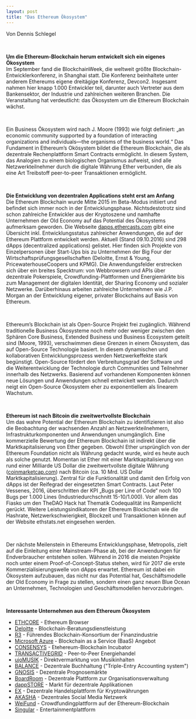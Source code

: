```yaml
---
layout: post
title: "Das Ethereum Ökosystem"
---
```


Von Dennis Schlegel

<br>

**Um die Ethereum-Blockchain herum entwickelt sich ein eigenes Ökosystem**
<br>
Im September fand die BlockchainWeek, die weltweit größte Blockchain-Entwicklerkonferenz, in Shanghai statt. Die Konferenz beinhaltete unter anderem Ethereums eigene dreitägige Konferenz, Devcon2. Insgesamt nahmen hier knapp 1.000 Entwickler teil, darunter auch Vertreter aus dem Bankensektor, der Industrie und zahlreichen weiteren Branchen. Die Veranstaltung hat verdeutlicht: das Ökosystem um die Ethereum Blockchain wächst.  

<br>

Ein Business Ökosystem wird nach J. Moore (1993) wie folgt definiert: „an economic community supported by a foundation of interacting organizations and individuals—the organisms of the business world.“ Das Fundament in Ethereum’s Okösystem bildet die Ethereum Blockchain, die als dezentrale Rechenplattform Smart Contracts ermöglicht. In diesem System, das Analogien zu einem biologischen Organismus aufweist, sind alle Netzwerkteilnehmer durch die digitale Währung Ether verbunden, die als eine Art Treibstoff peer-to-peer Transaktionen ermöglicht. 

<br>

**Die Entwicklung von dezentralen Applications steht erst am Anfang**
<br>
Die Ethereum Blockchain wurde Mitte 2015 im Beta-Modus initiiert und befindet sich immer noch in der Entwicklungsphase. Nichtsdestotrotz sind schon zahlreiche Entwickler aus der Kryptoszene und namhafte Unternehmen der Old Economy auf das Potential des Ökosystems aufmerksam geworden. Die Webseite [dapps.ethercasts.com](dapps.ethercasts.com) gibt eine Übersicht inkl. Entwicklungsstatus zahlreicher Anwendungen, die auf der Ethereum Plattform entwickelt werden. Aktuell (Stand 09.10.2016) sind 298 dApps (decentralized applications) gelistet. Hier finden sich Projekte von Einzelpersonen über Start-Ups bis zu Unternehmen der Big Four der Wirtschaftsprüfungsgesellschaften (Deloitte, Ernst & Young, PricewaterhouseCoopers und KPMG). Die Anwendungsfelder erstrecken sich über ein breites Specktrum: von Webbrowsern und APIs über dezentrale Pokerspiele, Crowdfunding-Plattformen und Energiemärkte bis zum Management der digitalen Identität, der Sharing Economy und sozialer Netzwerke. Darüberhinaus arbeiten zahlreiche Unternehmen wie J.P. Morgan an der Entwicklung eigener, privater Blockchains auf Basis von Ethereum.  

<br>

Ethereum’s Blockchain ist als Open-Source Projekt frei zugänglich. Während traditionelle Business Ökosysteme noch mehr oder weniger zwischen den Sphären Core Business, Extended Business und Business Ecosystem geteilt sind (Moore, 1993), verschwimmen diese Grenzen in einem Ökosystem, das auf Open-Source Technologie basiert. In diesem dynamischen und kollaborativen Entwicklungsprozess werden Netzwerkeffekte stark begünstigt. Open-Source fördert den Verbreitungsgrad der Software und die Weiterentwicklung der Technologie durch Communities und Teilnehmer innerhalb des Netzwerks. Basierend auf vorhandenen Komponenten können neue Lösungen und Anwendungen schnell entwickelt werden. Dadurch neigt ein Open-Source Ökosystem eher zu exponentiellem als linearem Wachstum.   

<br>

**Ethereum ist nach Bitcoin die zweitwertvollste Blockchain**
<br>
Um das wahre Potential der Ethereum Blockchain zu identifizieren ist also die Beobachtung der wachsenden Anzahl an Netzwerkteilnehmern, Infrastrukturkomponenten und Anwendungen unumgänglich. Eine kommerzielle Bewertung der Ethereum Blockchain ist indirekt über die Marktkapitalisierung von Ether gegeben. Obwohl Ether ursprünglich von der Ethereum Foundation nicht als Währung gedacht wurde, wird es heute auch als solche genutzt. Momentan ist Ether mit einer Marktkapitalisierung von rund einer Milliarde US Dollar die zweitwertvollste digitale Währung ([coinmarketcap.com](coinmarketcap.com)) nach Bitcoin (ca. 10 Mrd. US Dollar Marktkapitalisierung). Zentral für die Funktionalität und damit den Erfolg  von dApps ist der Reifegrad der eingesetzten Smart Contracts. Laut Peter Vessenes, 2016, überschritten der KPI „Bugs per Line of Code“ noch 100 Bugs per 1.000 Lines (Industriedurchschnitt 15-10/1.000). Vor allem das Fiasko um den TheDAO Hack hat Thematik Codequalität ins Rampenlicht gerückt. Weitere Leistungsindikatoren der Ethereum Blockchain wie die Hashrate, Netzwerkschwierigkeit, Blockzeit und Transaktionen können auf der Website ethstats.net eingesehen werden. 

<br>

Der nächste Meilenstein in Ethereums Entwicklungsphase, Metropolis, zielt auf die Einleitung einer Mainstream-Phase ab, bei der Anwendungen für Endverbraucher entstehen sollen. Während in 2016 die meisten Projekte noch unter einem Proof-of-Concept-Status stehen, wird für 2017 die erste Kommerzialisierungswelle von dApps erwartet. Ethereum ist dabei ein Ökosystem aufzubauen, das nicht nur das Potential hat, Geschäftsmodelle der Old Economy in Frage zu stellen, sondern einen ganz neuen Blue Ocean an Unternehmen, Technologien und Geschäftsmodellen hervorzubringen. 

<br>

**Interessante Unternehmen aus dem Ethereum Ökosystem**
<br>
* [ETHCORE](https://ethcore.io/) - Ethereum Browser
* [Deloitte](http://www2.deloitte.com/uk/en/pages/innovation/articles/blockchain.html) - Blockchain-Beratungsdienstleistung
* [R3](https://r3cev.com) - Führendes Blockchain-Konsortium der Finanzindustrie
* [Microsoft Azure](https://azure.microsoft.com/en-us/solutions/blockchain/) - Blockchain as a Service (BaaS) Angebot
* [CONSENSYS](https://consensys.net) - Etehereum-Blockchain Incubator
* [TRANSACTIVEGRID](http://transactivegrid.net/) - Peer-to-Peer Energiehandel
* [ujoMUSIK](http://ujomusic.com/) - Direktvermarktung von Musikinhalten
* [BALANCE](http://balanc3.net) - Dezentrale Buchhaltung ("Triple-Entry Accounting system")
* [GNOSIS](https://www.gnosis.pm/) - Dezentrale Prognosemärkte
* [BoardRoom](http://boardroom.to/) - Dezentrale Plattform zur Organisationsverwaltung
* [dappSTORE](http://dappstore.io) - Markt für dezentrale Applikationen
* [EX](https://etherex.org/) - Dezentrale Handelsplattform für Kryptowährungen
* [AKASHA](http://akasha.world/) - Dezentrales Social Media Netzwerk
* [WeiFund](http://weifund.io/) - Crowdfundingplattform auf der Ethereum-Blockchain
* [Singular](https://singulardtv.com/) - Entertainmentplattform


